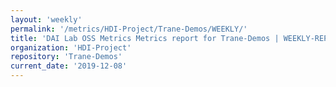 ```yaml
---
layout: 'weekly'
permalink: '/metrics/HDI-Project/Trane-Demos/WEEKLY/'
title: 'DAI Lab OSS Metrics Metrics report for Trane-Demos | WEEKLY-REPORT-2019-12-08'
organization: 'HDI-Project'
repository: 'Trane-Demos'
current_date: '2019-12-08'
---
```

